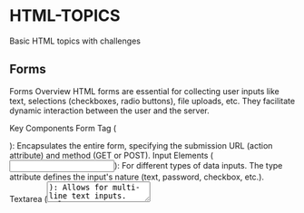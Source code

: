 # HTML-TOPICS
Basic HTML topics with challenges 
 
## Forms
Forms
Overview
HTML forms are essential for collecting user inputs like text, selections (checkboxes, radio buttons), file uploads, etc. They facilitate dynamic interaction between the user and the server.

Key Components
Form Tag (<form>): Encapsulates the entire form, specifying the submission URL (action attribute) and method (GET or POST).
Input Elements (<input>): For different types of data inputs. The type attribute defines the input's nature (text, password, checkbox, etc.).
Textarea (<textarea>): Allows for multi-line text inputs.
Select Menus (<select>): Offers a dropdown list for selection.
Buttons: For submitting the form, resetting fields, or other actions.
How Forms Work
User Interaction: Users fill out and submit the form.
Data Collection: The browser gathers this input data.
Data Submission: The data is sent to the server as defined by the action and method attributes.
Server Processing: The server processes the data and typically responds with new content.
Attributes
Method: GET (appends data to URL, less secure, length limit) or POST (encloses data in the body, more secure, no size limit).
Action: Specifies the server endpoint to receive the form data.
Challenge
Create a simple registration form with fields for a username, password (use <input type="password"> for security), an email address, and a submit button. Use POST as the method.
Import
This section appears incomplete or misplaced. If you meant importing external resources (like CSS or JavaScript) into an HTML document, this involves using the <link> tag for CSS and the <script> tag for JavaScript.

Challenge
Include a CSS file named "style.css" and a JavaScript file named "script.js" into an HTML document.
Elements
HTML elements are the building blocks of web pages, defining its structure and content.

Challenge
Create an HTML document that includes the use of paragraphs (<p>), headings (<h1> to <h6>), and an unordered list (<ul>) with three items (<li>).
Attributes
Attributes provide additional information about HTML elements, such as class, id, src, and href.

Challenge
Add custom classes to the elements created in the previous challenge and demonstrate the use of id for a specific element.
Semantics
Semantic HTML introduces meaning to the web page rather than just presentation. It includes elements like <article>, <section>, <nav>, <aside>, and <header>.

Challenge
Structure an HTML document using semantic elements to define a header, main content area with sections, and a footer.
Multimedia
HTML supports multimedia elements such as images (<img>), audio (<audio>), and video (<video>) to embed media in web pages.

Challenge
Embed an image, a video file, and an audio file in an HTML document. Use the controls attribute for video and audio to allow user control.
Block Elements
Block-level elements occupy the full width available, with a new line before and after the element (e.g., <div>, <p>, <h1>).

Challenge
Create a layout with a navigation bar on top using <nav>, a main content section using <section>, and a footer using <footer>. Use <div> elements to organize content within each section.
These topics and challenges cover fundamental aspects of HTML, providing a comprehensive understanding through theory and practical application.







## Import 
## Elements
## Attributes
## Semantics
## Multimedia
## Block Elements
